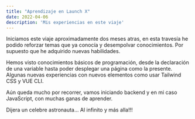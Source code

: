 ```yaml
---
title: "Aprendizaje en Launch X"
date: 2022-04-06
description: 'Mis experiencias en este viaje'
---
```


Iniciamos este viaje aproximadamente dos meses atras, en esta travesía he podido reforzar temas que ya conocía y desempolvar conocimientos. Por supuesto que he adquirido
nuevas habilidades.

Hemos visto conocimientos básicos de programación, desde la declaración de una variable hasta poder desplegar una página como la presente. Algunas nuevas experiencias con
nuevos elementos como usar Tailwind CSS y VUE CLI.

Aún queda mucho por recorrer, vamos iniciando backend y en mi caso JavaScript, con muchas ganas de aprender.

Dijera un celebre astronauta... Al infinito y más alla!!!
